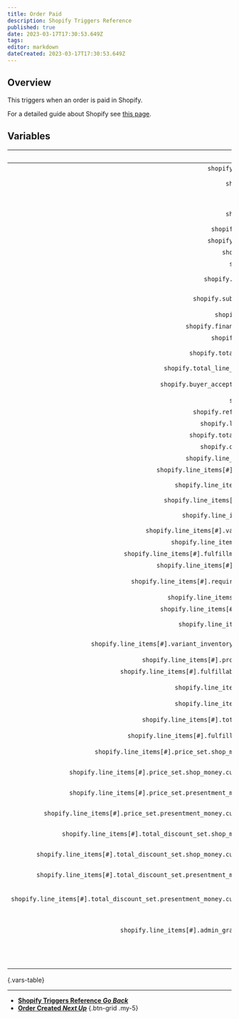 ```yaml
---
title: Order Paid
description: Shopify Triggers Reference
published: true
date: 2023-03-17T17:30:53.649Z
tags: 
editor: markdown
dateCreated: 2023-03-17T17:30:53.649Z
---
```


## Overview
This triggers when an order is paid in Shopify.

For a detailed guide about Shopify see [this page](/Integrations/Shopify).

## Variables
Name | Description
----:|:------------
`shopify.created_at`| The time the order was paid
`shopify.event` | The event name, in this case `orders/paid`
`shopify.id` | The shopify id
`shopify.email` | The email of the customer e.g. `jon@doe.ca`
`shopify.closed_at` | When the store is closed
`shopify.updated_at` | When the sore is updated
`shopify.number` | The order number
`shopify.note` | The note that the cutomer left
`shopify.total_price` | The total price of the order e.g. `254.98`
`shopify.subtotal_price` | The subtotal price of the order e.g. `244.98`
`shopify.currency` | The 3 letter currency e.g. `EUR`
`shopify.financial_status` | The financial status e.g. `voided`
`shopify.confirmed` | The confirmed status `True`/`False`
`shopify.total_discounts` | The total amount of discount e.g. `5.00`
`shopify.total_line_items_price` | The total price e.g. `249.98`
`shopify.buyer_accepts_marketing` | If the customer accepts marketing `True`/`False`
`shopify.name` | The name of the customer
`shopify.referring_site` | The reffering site
`shopify.landing_site` | The landing site
`shopify.total_price_usd` | The total price in USD
`shopify.order_number` | The order number
`shopify.line_items[#].id` | The item id
`shopify.line_items[#].variant_id` | The item variant id
`shopify.line_items[#].title` | The item's title e.g. `Aviator sunglasses`
`shopify.line_items[#].quantity` | The quantity of this item
`shopify.line_items[#].sku` | The stock keeping unit e.g. `SKU2006-001`
`shopify.line_items[#].variant_title` | The item variant title
`shopify.line_items[#].vendor` | The seller of this item
`shopify.line_items[#].fulfillment_service` | The fulfillment service e.g. `manual`
`shopify.line_items[#].product_id` | The product's id of this item
`shopify.line_items[#].requires_shipping` | If this item requires shipping `True`/`False`
`shopify.line_items[#].taxable` | If this item is taxable `True`/`False`
`shopify.line_items[#].gift_card` | If this item is a gift card
`shopify.line_items[#].name` | The item's name e.g. `Aviator sunglasses`
`shopify.line_items[#].variant_inventory_management` | The inventory management of this item
`shopify.line_items[#].product_exists` | If the products exist `True`/`False`
`shopify.line_items[#].fulfillable_quantity` | The quantity left of this item
`shopify.line_items[#].grams` | The amount of metric grams in this item e.g. `100`
`shopify.line_items[#].price` | The price of this item e.g. `89.99`
`shopify.line_items[#].total_discount` | The total discount on this item e.g. `0.00`
`shopify.line_items[#].fulfillment_status` | The fulfillment status of this item
`shopify.line_items[#].price_set.shop_money.amount` | The shop money amount of this item e.g. `89.99`
`shopify.line_items[#].price_set.shop_money.currency_code` | The shop money currency code of this item e.g. `EUR`
`shopify.line_items[#].price_set.presentment_money.amount` | The presentment money of this item e.g. `89.99`
`shopify.line_items[#].price_set.presentment_money.currency_code` | The presentment currency code of this item e.g. `EUR`
`shopify.line_items[#].total_discount_set.shop_money.amount` | The total discount amount of this item e.g. `0.00`
`shopify.line_items[#].total_discount_set.shop_money.currency_code` | The total discount currency code of this item e.g. `EUR`
`shopify.line_items[#].total_discount_set.presentment_money.amount` | The total discount presentment money of this item e.g. `0.00`
`shopify.line_items[#].total_discount_set.presentment_money.currency_code` | The total discount presentment currency code of this item e.g. `EUR`
`shopify.line_items[#].admin_graphql_api_id` | The admin GraphQL API ID of this item e.g. `gid://shopify/LineItem/<numeric id>`
`_json` | The variables in JSON for C# usage.
{.vars-table}

---

- [<i class="mdi mdi-chevron-left"></i>**Shopify Triggers Reference *Go Back***](/Triggers/Shopify)
- [<i class="mdi mdi-creation primary--text"></i> **Order Created *Next Up***](/Triggers/Shopify/Order-Created)
{.btn-grid .my-5}